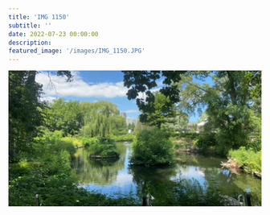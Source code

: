 ```yaml
---
title: 'IMG 1150'
subtitle: ''
date: 2022-07-23 00:00:00
description: 
featured_image: '/images/IMG_1150.JPG'
---
```


![](/images/IMG_1150.JPG)
